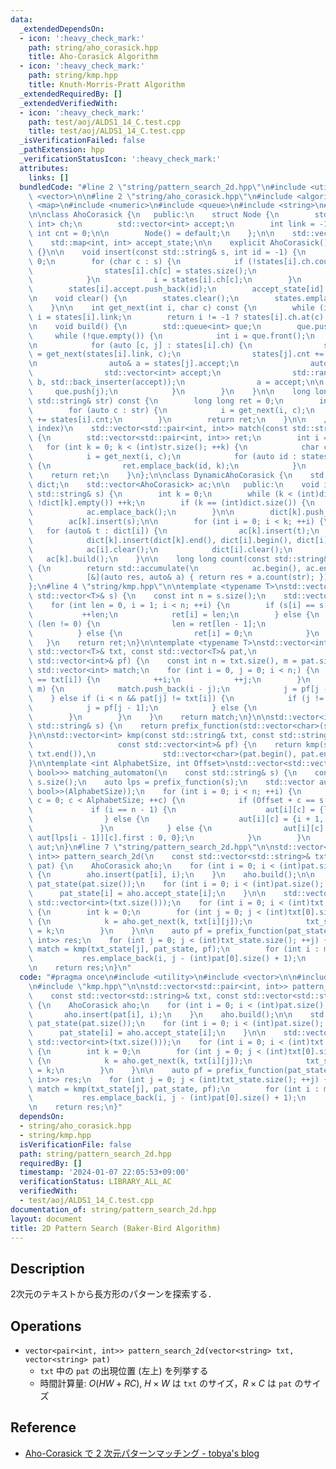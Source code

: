```yaml
---
data:
  _extendedDependsOn:
  - icon: ':heavy_check_mark:'
    path: string/aho_corasick.hpp
    title: Aho-Corasick Algorithm
  - icon: ':heavy_check_mark:'
    path: string/kmp.hpp
    title: Knuth-Morris-Pratt Algorithm
  _extendedRequiredBy: []
  _extendedVerifiedWith:
  - icon: ':heavy_check_mark:'
    path: test/aoj/ALDS1_14_C.test.cpp
    title: test/aoj/ALDS1_14_C.test.cpp
  _isVerificationFailed: false
  _pathExtension: hpp
  _verificationStatusIcon: ':heavy_check_mark:'
  attributes:
    links: []
  bundledCode: "#line 2 \"string/pattern_search_2d.hpp\"\n#include <utility>\n#include\
    \ <vector>\n\n#line 2 \"string/aho_corasick.hpp\"\n#include <algorithm>\n#include\
    \ <map>\n#include <numeric>\n#include <queue>\n#include <string>\n#line 8 \"string/aho_corasick.hpp\"\
    \n\nclass AhoCorasick {\n   public:\n    struct Node {\n        std::map<char,\
    \ int> ch;\n        std::vector<int> accept;\n        int link = -1;\n       \
    \ int cnt = 0;\n\n        Node() = default;\n    };\n\n    std::vector<Node> states;\n\
    \    std::map<int, int> accept_state;\n\n    explicit AhoCorasick() : states(1)\
    \ {}\n\n    void insert(const std::string& s, int id = -1) {\n        int i =\
    \ 0;\n        for (char c : s) {\n            if (!states[i].ch.count(c)) {\n\
    \                states[i].ch[c] = states.size();\n                states.emplace_back();\n\
    \            }\n            i = states[i].ch[c];\n        }\n        ++states[i].cnt;\n\
    \        states[i].accept.push_back(id);\n        accept_state[id] = i;\n    }\n\
    \n    void clear() {\n        states.clear();\n        states.emplace_back();\n\
    \    }\n\n    int get_next(int i, char c) const {\n        while (i != -1 && !states[i].ch.count(c))\
    \ i = states[i].link;\n        return i != -1 ? states[i].ch.at(c) : 0;\n    }\n\
    \n    void build() {\n        std::queue<int> que;\n        que.push(0);\n   \
    \     while (!que.empty()) {\n            int i = que.front();\n            que.pop();\n\
    \n            for (auto [c, j] : states[i].ch) {\n                states[j].link\
    \ = get_next(states[i].link, c);\n                states[j].cnt += states[states[j].link].cnt;\n\
    \n                auto& a = states[j].accept;\n                auto& b = states[states[j].link].accept;\n\
    \                std::vector<int> accept;\n                std::ranges::set_union(a,\
    \ b, std::back_inserter(accept));\n                a = accept;\n\n           \
    \     que.push(j);\n            }\n        }\n    }\n\n    long long count(const\
    \ std::string& str) const {\n        long long ret = 0;\n        int i = 0;\n\
    \        for (auto c : str) {\n            i = get_next(i, c);\n            ret\
    \ += states[i].cnt;\n        }\n        return ret;\n    }\n\n    // list of (id,\
    \ index)\n    std::vector<std::pair<int, int>> match(const std::string& str) const\
    \ {\n        std::vector<std::pair<int, int>> ret;\n        int i = 0;\n     \
    \   for (int k = 0; k < (int)str.size(); ++k) {\n            char c = str[k];\n\
    \            i = get_next(i, c);\n            for (auto id : states[i].accept)\
    \ {\n                ret.emplace_back(id, k);\n            }\n        }\n    \
    \    return ret;\n    }\n};\n\nclass DynamicAhoCorasick {\n    std::vector<std::vector<std::string>>\
    \ dict;\n    std::vector<AhoCorasick> ac;\n\n   public:\n    void insert(const\
    \ std::string& s) {\n        int k = 0;\n        while (k < (int)dict.size() &&\
    \ !dict[k].empty()) ++k;\n        if (k == (int)dict.size()) {\n            dict.emplace_back();\n\
    \            ac.emplace_back();\n        }\n\n        dict[k].push_back(s);\n\
    \        ac[k].insert(s);\n\n        for (int i = 0; i < k; ++i) {\n         \
    \   for (auto& t : dict[i]) {\n                ac[k].insert(t);\n            }\n\
    \            dict[k].insert(dict[k].end(), dict[i].begin(), dict[i].end());\n\
    \            ac[i].clear();\n            dict[i].clear();\n        }\n\n     \
    \   ac[k].build();\n    }\n\n    long long count(const std::string& str) const\
    \ {\n        return std::accumulate(\n            ac.begin(), ac.end(), 0LL,\n\
    \            [&](auto res, auto& a) { return res + a.count(str); });\n    }\n\
    };\n#line 4 \"string/kmp.hpp\"\n\ntemplate <typename T>\nstd::vector<int> prefix_function(const\
    \ std::vector<T>& s) {\n    const int n = s.size();\n    std::vector<int> ret(n);\n\
    \    for (int len = 0, i = 1; i < n; ++i) {\n        if (s[i] == s[len]) {\n \
    \           ++len;\n            ret[i] = len;\n        } else {\n            if\
    \ (len != 0) {\n                len = ret[len - 1];\n                --i;\n  \
    \          } else {\n                ret[i] = 0;\n            }\n        }\n \
    \   }\n    return ret;\n}\n\ntemplate <typename T>\nstd::vector<int> kmp(const\
    \ std::vector<T>& txt, const std::vector<T>& pat,\n                     const\
    \ std::vector<int>& pf) {\n    const int n = txt.size(), m = pat.size();\n   \
    \ std::vector<int> match;\n    for (int i = 0, j = 0; i < n;) {\n        if (pat[j]\
    \ == txt[i]) {\n            ++i;\n            ++j;\n        }\n        if (j ==\
    \ m) {\n            match.push_back(i - j);\n            j = pf[j - 1];\n    \
    \    } else if (i < n && pat[j] != txt[i]) {\n            if (j != 0) {\n    \
    \            j = pf[j - 1];\n            } else {\n                ++i;\n    \
    \        }\n        }\n    }\n    return match;\n}\n\nstd::vector<int> prefix_function(const\
    \ std::string& s) {\n    return prefix_function(std::vector<char>(s.begin(), s.end()));\n\
    }\n\nstd::vector<int> kmp(const std::string& txt, const std::string& pat,\n  \
    \                   const std::vector<int>& pf) {\n    return kmp(std::vector<char>(txt.begin(),\
    \ txt.end()),\n               std::vector<char>(pat.begin(), pat.end()), pf);\n\
    }\n\ntemplate <int AlphabetSize, int Offset>\nstd::vector<std::vector<std::pair<int,\
    \ bool>>> matching_automaton(\n    const std::string& s) {\n    const int n =\
    \ s.size();\n    auto lps = prefix_function(s);\n    std::vector aut(n, std::vector<std::pair<int,\
    \ bool>>(AlphabetSize));\n    for (int i = 0; i < n; ++i) {\n        for (int\
    \ c = 0; c < AlphabetSize; ++c) {\n            if (Offset + c == s[i]) {\n   \
    \             if (i == n - 1) {\n                    aut[i][c] = {lps[i], true};\n\
    \                } else {\n                    aut[i][c] = {i + 1, false};\n \
    \               }\n            } else {\n                aut[i][c] = {i > 0 ?\
    \ aut[lps[i - 1]][c].first : 0, 0};\n            }\n        }\n    }\n    return\
    \ aut;\n}\n#line 7 \"string/pattern_search_2d.hpp\"\n\nstd::vector<std::pair<int,\
    \ int>> pattern_search_2d(\n    const std::vector<std::string>& txt, const std::vector<std::string>&\
    \ pat) {\n    AhoCorasick aho;\n    for (int i = 0; i < (int)pat.size(); ++i)\
    \ {\n        aho.insert(pat[i], i);\n    }\n    aho.build();\n\n    std::vector<int>\
    \ pat_state(pat.size());\n    for (int i = 0; i < (int)pat.size(); ++i) {\n  \
    \      pat_state[i] = aho.accept_state[i];\n    }\n\n    std::vector txt_state(txt[0].size(),\
    \ std::vector<int>(txt.size()));\n    for (int i = 0; i < (int)txt.size(); ++i)\
    \ {\n        int k = 0;\n        for (int j = 0; j < (int)txt[0].size(); ++j)\
    \ {\n            k = aho.get_next(k, txt[i][j]);\n            txt_state[j][i]\
    \ = k;\n        }\n    }\n\n    auto pf = prefix_function(pat_state);\n    std::vector<std::pair<int,\
    \ int>> res;\n    for (int j = 0; j < (int)txt_state.size(); ++j) {\n        auto\
    \ match = kmp(txt_state[j], pat_state, pf);\n        for (int i : match) {\n \
    \           res.emplace_back(i, j - (int)pat[0].size() + 1);\n        }\n    }\n\
    \n    return res;\n}\n"
  code: "#pragma once\n#include <utility>\n#include <vector>\n\n#include \"aho_corasick.hpp\"\
    \n#include \"kmp.hpp\"\n\nstd::vector<std::pair<int, int>> pattern_search_2d(\n\
    \    const std::vector<std::string>& txt, const std::vector<std::string>& pat)\
    \ {\n    AhoCorasick aho;\n    for (int i = 0; i < (int)pat.size(); ++i) {\n \
    \       aho.insert(pat[i], i);\n    }\n    aho.build();\n\n    std::vector<int>\
    \ pat_state(pat.size());\n    for (int i = 0; i < (int)pat.size(); ++i) {\n  \
    \      pat_state[i] = aho.accept_state[i];\n    }\n\n    std::vector txt_state(txt[0].size(),\
    \ std::vector<int>(txt.size()));\n    for (int i = 0; i < (int)txt.size(); ++i)\
    \ {\n        int k = 0;\n        for (int j = 0; j < (int)txt[0].size(); ++j)\
    \ {\n            k = aho.get_next(k, txt[i][j]);\n            txt_state[j][i]\
    \ = k;\n        }\n    }\n\n    auto pf = prefix_function(pat_state);\n    std::vector<std::pair<int,\
    \ int>> res;\n    for (int j = 0; j < (int)txt_state.size(); ++j) {\n        auto\
    \ match = kmp(txt_state[j], pat_state, pf);\n        for (int i : match) {\n \
    \           res.emplace_back(i, j - (int)pat[0].size() + 1);\n        }\n    }\n\
    \n    return res;\n}"
  dependsOn:
  - string/aho_corasick.hpp
  - string/kmp.hpp
  isVerificationFile: false
  path: string/pattern_search_2d.hpp
  requiredBy: []
  timestamp: '2024-01-07 22:05:53+09:00'
  verificationStatus: LIBRARY_ALL_AC
  verifiedWith:
  - test/aoj/ALDS1_14_C.test.cpp
documentation_of: string/pattern_search_2d.hpp
layout: document
title: 2D Pattern Search (Baker-Bird Algorithm)
---
```


## Description

2次元のテキストから長方形のパターンを探索する．

## Operations

- `vector<pair<int, int>> pattern_search_2d(vector<string> txt, vector<string> pat)`
    - `txt` 中の `pat` の出現位置 (左上) を列挙する
    - 時間計算量: $O(HW + RC)$, $H \times W$ は `txt` のサイズ，$R \times C$ は `pat` のサイズ

## Reference

- [Aho-Corasick で 2 次元パターンマッチング - tobya's blog](https://tobya.hatenablog.com/entry/2017/12/20/223629)
